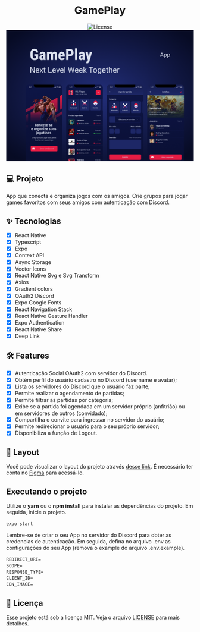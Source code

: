 <h1 align="center">
  GamePlay
</h1>

<p align="center">
  <img alt="License" src="https://img.shields.io/static/v1?label=license&message=MIT&color=E51C44&labelColor=0A1033">

  <img alt="GamePlay" title="GamePlay" src=".github/cover.png" />
</p>

## 💻 Projeto

App que conecta e organiza jogos com os amigos. Crie grupos para jogar games favoritos com seus amigos com autenticação com Discord.

## ✨ Tecnologias

- [x] React Native
- [x] Typescript
- [x] Expo
- [x] Context API
- [x] Async Storage
- [x] Vector Icons
- [x] React Native Svg e Svg Transform
- [x] Axios
- [x] Gradient colors
- [x] OAuth2 Discord
- [x] Expo Google Fonts
- [x] React Navigation Stack
- [x] React Native Gesture Handler
- [x] Expo Authentication
- [x] React Native Share
- [x] Deep Link

## :hammer_and_wrench: Features

- [x] Autenticação Social OAuth2 com servidor do Discord.
- [x] Obtém perfil do usuário cadastro no Discord (username e avatar);
- [x] Lista os servidores do Discord que o usuário faz parte;
- [x] Permite realizar o agendamento de partidas;
- [x] Permite filtrar as partidas por categoria;
- [x] Exibe se a partida foi agendada em um servidor próprio (anfitrião) ou em servidores de outros (convidado);
- [x] Compartilha o convite para ingressar no servidor do usuário;
- [x] Permite redirecionar o usuário para o seu próprio servidor;
- [x] Disponibiliza a função de Logout.

## 🔖 Layout

Você pode visualizar o layout do projeto através [desse link](https://www.figma.com/community/file/991338130828322960). É necessário ter conta no [Figma](http://figma.com/) para acessá-lo.

## Executando o projeto

Utilize o **yarn** ou o **npm install** para instalar as dependências do projeto.
Em seguida, inicie o projeto.

```cl
expo start
```

Lembre-se de criar o seu App no servidor do Discord para obter as credencias de autenticação. Em seguida, defina no arquivo .env as configurações do seu App (remova o example do arquivo .env.example).

 ```cl
REDIRECT_URI=
SCOPE=
RESPONSE_TYPE=
CLIENT_ID=
CDN_IMAGE=
```

## 📄 Licença

Esse projeto está sob a licença MIT. Veja o arquivo [LICENSE](LICENSE.md) para mais detalhes.
